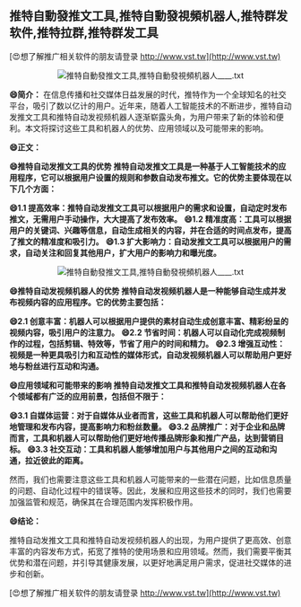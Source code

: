 ## **推特自動發推文工具,推特自動發視頻机器人,推特群发软件,推特拉群,推特群发工具**

[😍想了解推广相关软件的朋友请登录 http://www.vst.tw](http://www.vst.tw)

 <center><img src="https://vst.tw/MP4/tuiguang/png/1.png" alt="推特自動發推文工具,推特自動發視頻机器人____.txt"></center>

**😄简介：**
在信息传播和社交媒体日益发展的时代，推特作为一个全球知名的社交平台，吸引了数以亿计的用户。近年来，随着人工智能技术的不断进步，推特自动发推文工具和推特自动发视频机器人逐渐崭露头角，为用户带来了新的体验和便利。本文将探讨这些工具和机器人的优势、应用领域以及可能带来的影响。

**😄正文：**

**😄推特自动发推文工具的优势 推特自动发推文工具是一种基于人工智能技术的应用程序，它可以根据用户设置的规则和参数自动发布推文。它的优势主要体现在以下几个方面：**

**😄1.1 提高效率：推特自动发推文工具可以根据用户的需求和设置，自动定时发布推文，无需用户手动操作，大大提高了发布效率。**
**😄1.2 精准度高：工具可以根据用户的关键词、兴趣等信息，自动生成相关的内容，并在合适的时间点发布，提高了推文的精准度和吸引力。**
**😄1.3 扩大影响力：自动发推文工具可以根据用户的需求，自动关注和回复其他用户，扩大用户的影响力和曝光度。**

 <center><img src="https://vst.tw/MP4/tuiguang/png/2.png" alt="推特自動發推文工具,推特自動發視頻机器人____.txt"></center>

**😄推特自动发视频机器人的优势 推特自动发视频机器人是一种能够自动生成并发布视频内容的应用程序。它的优势主要包括：**

**😄2.1 创意丰富：机器人可以根据用户提供的素材自动生成创意丰富、精彩纷呈的视频内容，吸引用户的注意力。**
**😄2.2 节省时间：机器人可以自动化完成视频制作的过程，包括剪辑、特效等，节省了用户的时间和精力。**
**😄2.3 增强互动性：视频是一种更具吸引力和互动性的媒体形式，自动发视频机器人可以帮助用户更好地与粉丝进行互动和沟通。**

**😄应用领域和可能带来的影响 推特自动发推文工具和推特自动发视频机器人在各个领域都有广泛的应用前景，包括但不限于：**

**😄3.1 自媒体运营：对于自媒体从业者而言，这些工具和机器人可以帮助他们更好地管理和发布内容，提高影响力和粉丝数量。**
**😄3.2 品牌推广：对于企业和品牌而言，工具和机器人可以帮助他们更好地传播品牌形象和推广产品，达到营销目标。**
**😄3.3 社交互动：工具和机器人能够增加用户与其他用户之间的互动和沟通，拉近彼此的距离。**

然而，我们也需要注意这些工具和机器人可能带来的一些潜在问题，比如信息质量的问题、自动化过程中的错误等。因此，发展和应用这些技术的同时，我们也需要加强监管和规范，确保其在合理范围内发挥积极作用。

**😄结论：**

推特自动发推文工具和推特自动发视频机器人的出现，为用户提供了更高效、创意丰富的内容发布方式，拓宽了推特的使用场景和应用领域。然而，我们需要平衡其优势和潜在问题，并引导其健康发展，以更好地满足用户需求，促进社交媒体的进步和创新。

[😍想了解推广相关软件的朋友请登录 http://www.vst.tw](http://www.vst.tw)



